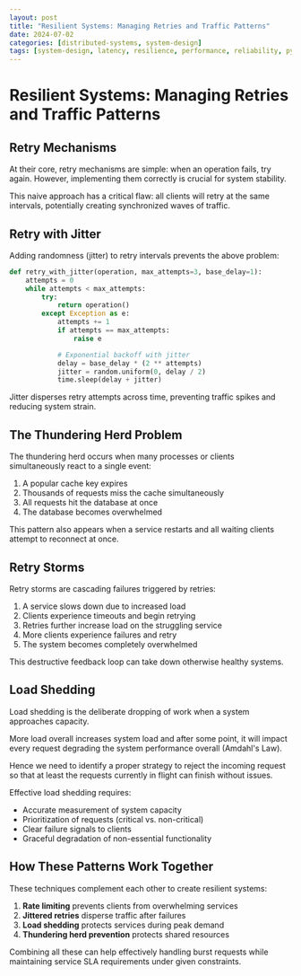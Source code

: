 ```yaml
---
layout: post
title: "Resilient Systems: Managing Retries and Traffic Patterns"
date: 2024-07-02
categories: [distributed-systems, system-design]
tags: [system-design, latency, resilience, performance, reliability, python]
---
```


# Resilient Systems: Managing Retries and Traffic Patterns

## Retry Mechanisms

At their core, retry mechanisms are simple: when an operation fails, try again. However, implementing them correctly is crucial for system stability.

This naive approach has a critical flaw: all clients will retry at the same intervals, potentially creating synchronized waves of traffic.

## Retry with Jitter

Adding randomness (jitter) to retry intervals prevents the above problem:

```python
def retry_with_jitter(operation, max_attempts=3, base_delay=1):
    attempts = 0
    while attempts < max_attempts:
        try:
            return operation()
        except Exception as e:
            attempts += 1
            if attempts == max_attempts:
                raise e

            # Exponential backoff with jitter
            delay = base_delay * (2 ** attempts)
            jitter = random.uniform(0, delay / 2)
            time.sleep(delay + jitter)
```

Jitter disperses retry attempts across time, preventing traffic spikes and reducing system strain.

## The Thundering Herd Problem

The thundering herd occurs when many processes or clients simultaneously react to a single event:

1. A popular cache key expires
2. Thousands of requests miss the cache simultaneously
3. All requests hit the database at once
4. The database becomes overwhelmed

This pattern also appears when a service restarts and all waiting clients attempt to reconnect at once.

## Retry Storms

Retry storms are cascading failures triggered by retries:

1. A service slows down due to increased load
2. Clients experience timeouts and begin retrying
3. Retries further increase load on the struggling service
4. More clients experience failures and retry
5. The system becomes completely overwhelmed

This destructive feedback loop can take down otherwise healthy systems.

## Load Shedding

Load shedding is the deliberate dropping of work when a system approaches capacity.

More load overall increases system load and after some point, it will impact every request degrading the system performance overall (Amdahl's Law).

Hence we need to identify a proper strategy to reject the incoming request so that at least the requests currently in flight can finish without issues.

Effective load shedding requires:

* Accurate measurement of system capacity
* Prioritization of requests (critical vs. non-critical)
* Clear failure signals to clients
* Graceful degradation of non-essential functionality

## How These Patterns Work Together

These techniques complement each other to create resilient systems:

1. **Rate limiting** prevents clients from overwhelming services
2. **Jittered retries** disperse traffic after failures
3. **Load shedding** protects services during peak demand
4. **Thundering herd prevention** protects shared resources

Combining all these can help effectively handling burst requests while maintaining service SLA requirements under given constraints.
